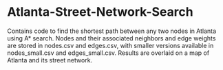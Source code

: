 # Atlanta-Street-Network-Search

Contains code to find the shortest path between any two nodes in Atlanta using A* search. 
Nodes and their associated neighbors and edge weights are stored in nodes.csv and edges.csv, with smaller versions available in nodes_small.csv and edges_small.csv. 
Results are overlaid on a map of Atlanta and its street network. 
